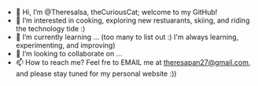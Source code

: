- 👋 Hi, I’m @Theresalsa, theCuriousCat; welcome to my GitHub!
- 👀 I’m interested in cooking, exploring new restuarants, skiing, and riding the technology tide :)
- 🌱 I’m currently learning ... (too many to list out :) I'm always learning, experimenting, and improving)
- 💞️ I’m looking to collaborate on ...
- 📫 How to reach me? Feel fre to EMAIL me at theresapan27@gmail.com, and please stay tuned for my personal website :))

<!---
Theresalsa/Theresalsa is a ✨ special ✨ repository because its `README.md` (this file) appears on your GitHub profile.
You can click the Preview link to take a look at your changes.
--->
